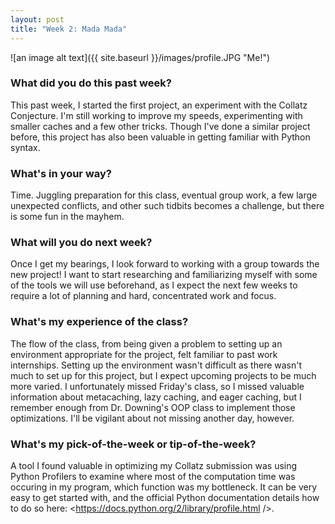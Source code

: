 ```yaml
---
layout: post
title: "Week 2: Mada Mada"
---
```


![an image alt text]({{ site.baseurl }}/images/profile.JPG "Me!")

### What did you do this past week?

This past week, I started the first project, an experiment with the Collatz Conjecture. I'm still working to improve my speeds, experimenting with smaller caches and a few other tricks. Though I've done a similar project before, this project has also been valuable in getting familiar with Python syntax.

### What's in your way?

Time. Juggling preparation for this class, eventual group work, a few large unexpected conflicts, and other such tidbits becomes a challenge, but there is some fun in the mayhem. 

### What will you do next week?

Once I get my bearings, I look forward to working with a group towards the new project! I want to start researching and familiarizing myself with some of the tools we will use beforehand, as I expect the next few weeks to require a lot of planning and hard, concentrated work and focus. 

### What's my experience of the class?

The flow of the class, from being given a problem to setting up an environment appropriate for the project, felt familiar to past work internships. Setting up the environment wasn't difficult as there wasn't much to set up for this project, but I expect upcoming projects to be much more varied. I unfortunately missed Friday's class, so I missed valuable information about metacaching, lazy caching, and eager caching, but I remember enough from Dr. Downing's OOP class to implement those optimizations. I'll be vigilant about not missing another day, however.

### What's my pick-of-the-week or tip-of-the-week?

A tool I found valuable in optimizing my Collatz submission was using Python Profilers to examine where most of the computation time was occuring in my program, which function was my bottleneck. It can be very easy to get started with, and the official Python documentation details how to do so here: <https://docs.python.org/2/library/profile.html />.
